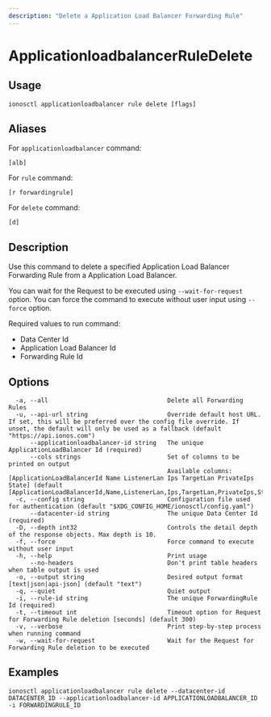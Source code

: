 ```yaml
---
description: "Delete a Application Load Balancer Forwarding Rule"
---
```


# ApplicationloadbalancerRuleDelete

## Usage

```text
ionosctl applicationloadbalancer rule delete [flags]
```

## Aliases

For `applicationloadbalancer` command:

```text
[alb]
```

For `rule` command:

```text
[r forwardingrule]
```

For `delete` command:

```text
[d]
```

## Description

Use this command to delete a specified Application Load Balancer Forwarding Rule from a Application Load Balancer.

You can wait for the Request to be executed using `--wait-for-request` option. You can force the command to execute without user input using `--force` option.

Required values to run command:

* Data Center Id
* Application Load Balancer Id
* Forwarding Rule Id

## Options

```text
  -a, --all                                 Delete all Forwarding Rules
  -u, --api-url string                      Override default host URL. If set, this will be preferred over the config file override. If unset, the default will only be used as a fallback (default "https://api.ionos.com")
      --applicationloadbalancer-id string   The unique ApplicationLoadBalancer Id (required)
      --cols strings                        Set of columns to be printed on output 
                                            Available columns: [ApplicationLoadBalancerId Name ListenerLan Ips TargetLan PrivateIps State] (default [ApplicationLoadBalancerId,Name,ListenerLan,Ips,TargetLan,PrivateIps,State])
  -c, --config string                       Configuration file used for authentication (default "$XDG_CONFIG_HOME/ionosctl/config.yaml")
      --datacenter-id string                The unique Data Center Id (required)
  -D, --depth int32                         Controls the detail depth of the response objects. Max depth is 10.
  -f, --force                               Force command to execute without user input
  -h, --help                                Print usage
      --no-headers                          Don't print table headers when table output is used
  -o, --output string                       Desired output format [text|json|api-json] (default "text")
  -q, --quiet                               Quiet output
  -i, --rule-id string                      The unique ForwardingRule Id (required)
  -t, --timeout int                         Timeout option for Request for Forwarding Rule deletion [seconds] (default 300)
  -v, --verbose                             Print step-by-step process when running command
  -w, --wait-for-request                    Wait for the Request for Forwarding Rule deletion to be executed
```

## Examples

```text
ionosctl applicationloadbalancer rule delete --datacenter-id DATACENTER_ID --applicationloadbalancer-id APPLICATIONLOADBALANCER_ID -i FORWARDINGRULE_ID
```

